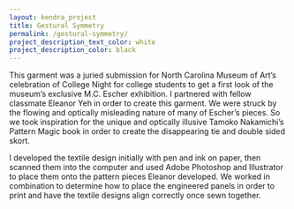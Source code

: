 ```yaml
---
layout: kendra_project
title: Gestural Symmetry
permalink: /gestural-symmetry/
project_description_text_color: white
project_description_color: black
---
```

This garment was a juried submission for North Carolina Museum of Art’s celebration of College Night for college students to get a first look of the museum’s exclusive M.C. Escher exhibition. I partnered with fellow classmate Eleanor Yeh in order to create this garment. We were struck by the flowing and optically misleading nature of many of Escher’s pieces. So we took inspiration for the unique and optically illusive Tamoko Nakamichi’s Pattern Magic book in order to create the disappearing tie and double sided skort. 

I developed the textile design initially with pen and ink on paper, then scanned them into the computer and used Adobe Photoshop and Illustrator to place them onto the pattern pieces Eleanor developed. We worked in combination to determine how to place the engineered panels in order to print and have the textile designs align correctly once sewn together. 
